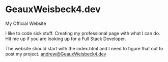 # GeauxWeisbeck4.dev
My Official Website

I like to code sick stuff. Creating my professional page with what I can do.
Hit me up if you are looking up for a Full Stack Developer.

The website should start with the index.html and I need to figure that out to post my project.
andrew@GeauxWeisbeck4.dev

